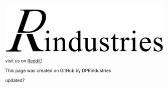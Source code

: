 ### ![DPR-logo](https://github.com/DPRindustries/dprindustries.github.io/blob/gh-pages/gallery/DPRindustries_Logo_Banner.jpg)


visit us on [Reddit!](https://www.reddit.com/r/dprindustries/)











This page was created on GitHub by DPRindustries

updated?